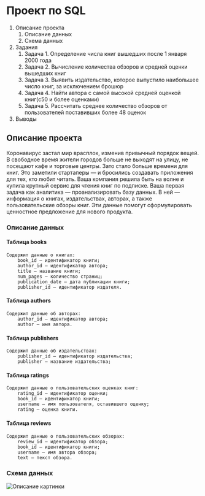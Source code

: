# Проект по SQL

1. Описание проекта  
   1. Описание данных
   2. Схема данных
2. Задания
    1. Задача 1. Определение числа книг вышедших после 1 января 2000 года
    2. Задача 2. Вычисление количества обзоров и средней оценки вышедших книг
    3. Задача 3. Выявить издательство, которое выпустило наибольшее число книг, за исключением брошюр
    4. Задача 4. Найти автора с самой высокой средней оценкой книг(с50 и более оценками)
    5. Задача 5. Рассчитать среднее количество обзоров от пользователей поставивших более 48 оценок
3.  Выводы



## Описание проекта

Коронавирус застал мир врасплох, изменив привычный порядок вещей. В свободное время жители городов больше не выходят на улицу, не посещают кафе и торговые центры. Зато стало больше времени для книг. Это заметили стартаперы — и бросились создавать приложения для тех, кто любит читать.
Ваша компания решила быть на волне и купила крупный сервис для чтения книг по подписке. Ваша первая задача как аналитика — проанализировать базу данных.
В ней — информация о книгах, издательствах, авторах, а также пользовательские обзоры книг. Эти данные помогут сформулировать ценностное предложение для нового продукта.

### Описание данных


#### Таблица books
    Содержит данные о книгах:
        book_id — идентификатор книги;
        author_id — идентификатор автора;
        title — название книги;
        num_pages — количество страниц;
        publication_date — дата публикации книги;
        publisher_id — идентификатор издателя.
#### Таблица authors
    Содержит данные об авторах:
        author_id — идентификатор автора;
        author — имя автора.
#### Таблица publishers
    Содержит данные об издательствах:
        publisher_id — идентификатор издательства;
        publisher — название издательства;
#### Таблица ratings
    Содержит данные о пользовательских оценках книг:
        rating_id — идентификатор оценки;
        book_id — идентификатор книги;
        username — имя пользователя, оставившего оценку;
        rating — оценка книги.
#### Таблица reviews
    Содержит данные о пользовательских обзорах:
        review_id — идентификатор обзора;
        book_id — идентификатор книги;
        username — имя автора обзора;
        text — текст обзора.




### Схема данных
<image src="https://pictures.s3.yandex.net/resources/scheme_1589269096.png" alt="Описание картинки">

